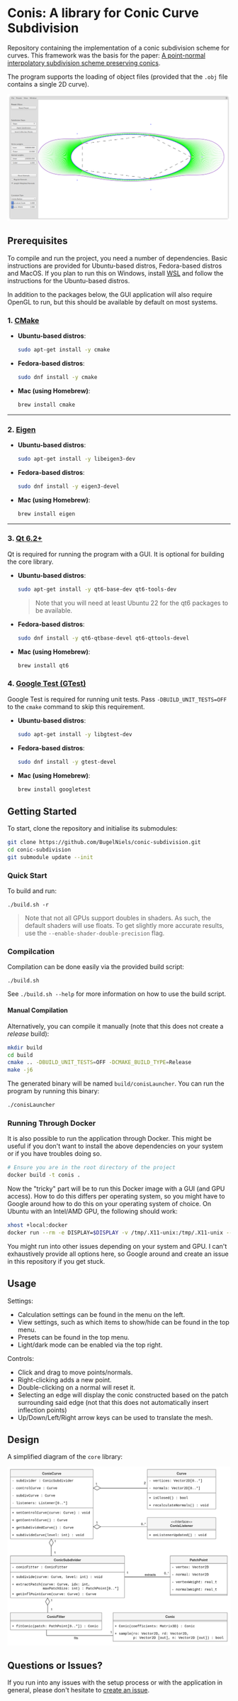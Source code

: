 # Conis: A library for Conic Curve Subdivision

Repository containing the implementation of a conic subdivision scheme for curves. This framework was the basis for the paper: [A point-normal interpolatory subdivision scheme preserving conics](https://doi.org/10.1016/j.cagd.2024.102347).

The program supports the loading of object files (provided that the `.obj` file contains a single 2D curve).

![CONIS GUI](assets/conis_screenshot.png)

## Prerequisites

To compile and run the project, you need a number of dependencies. Basic instructions are provided for Ubuntu-based distros, Fedora-based distros and MacOS. If you plan to run this on Windows, install [WSL](https://learn.microsoft.com/en-us/windows/wsl/install) and follow the instructions for the Ubuntu-based distros.

In addition to the packages below, the GUI application will also require OpenGL to run, but this should be available by default on most systems.

### 1. [CMake](https://cmake.org/)

- **Ubuntu-based distros**:

     ```bash
     sudo apt-get install -y cmake
     ```

- **Fedora-based distros**:

     ```bash
     sudo dnf install -y cmake
     ```

- **Mac (using Homebrew)**:

     ```bash
     brew install cmake
     ```

---

### 2. [Eigen](https://eigen.tuxfamily.org/index.php?title=Main_Page)

- **Ubuntu-based distros**:

     ```bash
     sudo apt-get install -y libeigen3-dev
     ```

- **Fedora-based distros**:

     ```bash
     sudo dnf install -y eigen3-devel
     ```

- **Mac (using Homebrew)**:

     ```bash
     brew install eigen
     ```

---

### 3. [Qt 6.2+](https://www.qt.io/)

   Qt is required for running the program with a GUI. It is optional for building the core library.

- **Ubuntu-based distros**:

     ```bash
     sudo apt-get install -y qt6-base-dev qt6-tools-dev
     ```

     > Note that you will need at least Ubuntu 22 for the qt6 packages to be available.

- **Fedora-based distros**:

     ```bash
     sudo dnf install -y qt6-qtbase-devel qt6-qttools-devel
     ```

- **Mac (using Homebrew)**:

     ```bash
     brew install qt6
     ```

### 4. [Google Test (GTest)](https://github.com/google/googletest)

   Google Test is required for running unit tests. Pass `-DBUILD_UNIT_TESTS=OFF` to the `cmake` command to skip this requirement.

- **Ubuntu-based distros**:

     ```bash
     sudo apt-get install -y libgtest-dev
     ```

- **Fedora-based distros**:

     ```bash
     sudo dnf install -y gtest-devel
     ```

- **Mac (using Homebrew)**:

     ```bash
     brew install googletest
     ```

## Getting Started

To start, clone the repository and initialise its submodules:

```bash
git clone https://github.com/BugelNiels/conic-subdivision.git
cd conic-subdivision
git submodule update --init
```

### Quick Start

To build and run:

```shell
./build.sh -r
```

> Note that not all GPUs support doubles in shaders. As such, the default shaders will use floats. To get slightly more accurate results, use the `--enable-shader-double-precision` flag.

### Compilcation

Compilation can be done easily via the provided build script:

```shell
./build.sh
```

See `./build.sh --help` for more information on how to use the build script.

#### Manual Compilation

Alternatively, you can compile it manually (note that this does not create a _release_ build):

```bash
mkdir build
cd build
cmake .. -DBUILD_UNIT_TESTS=OFF -DCMAKE_BUILD_TYPE=Release
make -j6
```

The generated binary will be named `build/conisLauncher`. You can run the program by running this binary:

```sh
./conisLauncher
```

### Running Through Docker

It is also possible to run the application through Docker. This might be useful if you don't want to install the above dependencies on your system or if you have troubles doing so.

```bash
# Ensure you are in the root directory of the project
docker build -t conis .
```

Now the "tricky" part will be to run this Docker image with a GUI (and GPU access). How to do this differs per operating system, so you might have to Google around how to do this on your operating system of choice. On Ubuntu with an Intel/AMD GPU, the following should work:

```bash
xhost +local:docker
docker run --rm -e DISPLAY=$DISPLAY -v /tmp/.X11-unix:/tmp/.X11-unix --device /dev/dri conis:latest
```

You might run into other issues depending on your system and GPU. I can't exhaustively provide all options here, so Google around and create an issue in this repository if you get stuck.

## Usage

Settings:

- Calculation settings can be found in the menu on the left.
- View settings, such as which items to show/hide can be found in the top menu.
- Presets can be found in the top menu.
- Light/dark mode can be enabled via the top right.

Controls:

- Click and drag to move points/normals.
- Right-clicking adds a new point.
- Double-clicking on a normal will reset it.
- Selecting an edge will display the conic constructed based on the patch surrounding said edge (not that this does not automatically insert inflection points)
- Up/Down/Left/Right arrow keys can be used to translate the mesh.

## Design

A simplified diagram of the `core` library:

![UML Diagram CONIS](assets/conis-uml.png)

## Questions or Issues?

If you run into any issues with the setup process or with the application in general, please don't hesitate to [create an issue](https://github.com/BugelNiels/conic-subdivision/issues/new/choose).
